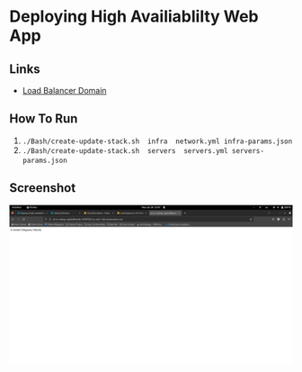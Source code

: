 # Deploying High Availiablilty Web App

## Links

* [Load Balancer Domain](http://serve-webap-upy6ol8eaedo-62781222.us-east-1.elb.amazonaws.com/)

## How To Run
1. ```./Bash/create-update-stack.sh  infra  network.yml infra-params.json```
2. ```./Bash/create-update-stack.sh  servers  servers.yml servers-params.json```

## Screenshot
![Screenshot](./result.png)